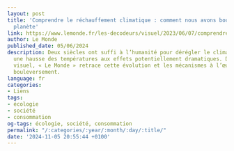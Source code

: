 ```yaml
---
layout: post
title: 'Comprendre le réchauffement climatique : comment nous avons bouleversé la
  planète'
link: https://www.lemonde.fr/les-decodeurs/visuel/2023/06/07/comprendre-le-rechauffement-comment-nous-avons-bouleverse-le-climat_6176490_4355770.html
author: Le Monde
published_date: 05/06/2024
description: Deux siècles ont suffi à l’humanité pour dérégler le climat et enclencher
  une hausse des températures aux effets potentiellement dramatiques. Dans ce format
  visuel, « Le Monde » retrace cette évolution et les mécanismes à l’œuvre dans ce
  bouleversement.
language: fr
categories:
- Liens
tags:
- écologie
- société
- consommation
og-tags: écologie, société, consommation
permalink: "/:categories/:year/:month/:day/:title/"
date: '2024-11-05 20:55:44 +0100'
---
```

